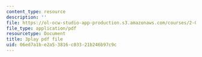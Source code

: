 ```yaml
---
content_type: resource
description: ''
file: https://ol-ocw-studio-app-production.s3.amazonaws.com/courses/2-003sc-engineering-dynamics-fall-2011/06ed7a1be2a53816c03321b246b97c9c_ZNVvYg1FOPk.pdf
file_type: application/pdf
resourcetype: Document
title: 3play pdf file
uid: 06ed7a1b-e2a5-3816-c033-21b246b97c9c
---
```

